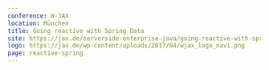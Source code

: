 ```yaml
---
conference: W-JAX
location: München
title: Going reactive with Spring Data
site: https://jax.de/serverside-enterprise-java/going-reactive-with-spring-data/
logo: https://jax.de/wp-content/uploads/2017/04/wjax_logo_navi.png
page: reactive-spring
---
```

